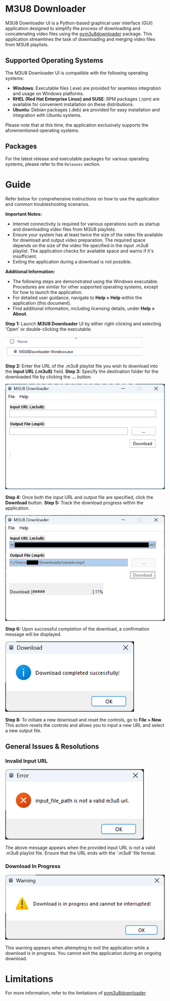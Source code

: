 # M3U8 Downloader

M3U8 Downloader UI is a Python-based graphical user interface (GUI) application designed to simplify the process of
downloading and concatenating video files using the [pym3u8downloader](https://github.com/coldsofttech/pym3u8downloader)
package.
This application streamlines the task of downloading and merging video files from M3U8 playlists.

## Supported Operating Systems

The M3U8 Downloader UI is compatible with the following operating systems:

- **Windows**: Executable files (.exe) are provided for seamless integration and usage on Windows platforms.
- **RHEL (Red Hat Enterprise Linux) and SUSE**: RPM packages (.rpm) are available for convenient installation on these
  distributions.
- **Ubuntu**: Debian packages (.deb) are provided for easy installation and integration with Ubuntu systems.

Please note that at this time, the application exclusively supports the aforementioned operating systems.

## Packages

For the latest release and executable packages for various operating systems, please refer to the `Releases` section.

# Guide

Refer below for comprehensive instructions on how to use the application and common troubleshooting scenarios.

**Important Notes:**

- Internet connectivity is required for various operations such as startup and downloading video files from M3U8
  playlists.
- Ensure your system has at least twice the size of the video file available for download and output video preparation.
  The required space depends on the size of the video file specified in the input .m3u8 playlist. The application checks
  for available space and warns if it's insufficient.
- Exiting the application during a download is not possible.

**Additional Information:**

- The following steps are demonstrated using the Windows executable. Procedures are similar for other supported
  operating systems, except for how to launch the application.
- For detailed user guidance, navigate to **Help > Help** within the application (this document).
- Find additional information, including licensing details, under **Help > About**.

**Step 1:** Launch **M3U8 Downloader** UI by either right-clicking and selecting 'Open' or double-clicking the
executable.

![img.png](doc_images/doc_image_executable.png)

**Step 2:** Enter the URL of the .m3u8 playlist file you wish to download into the **Input URL (.m3u8)** field.
**Step 3:** Specify the destination folder for the downloaded file by clicking the **...** button.

![img.png](doc_images/doc_image_app_window.png)

**Step 4:** Once both the input URL and output file are specified, click the **Download** button.
**Step 5:** Track the download progress within the application.

![img.png](doc_images/doc_image_download_progress.png)

**Step 6:** Upon successful completion of the download, a confirmation message will be displayed.

![img.png](doc_images/doc_image_download_complete.png)

**Step 8:** To initiate a new download and reset the controls, go to **File > New**. This action resets the controls and
allows you to input a new URL and select a new output file.

## General Issues & Resolutions

### Invalid Input URL

![img.png](doc_images/doc_image_invalid_url.png)

The above message appears when the provided input URL is not a valid .m3u8 playlist file. Ensure that the URL ends with
the _'.m3u8'_ file format.

### Download In Progress

![img.png](doc_images/doc_image_download_in_progress_warning.png)

This warning appears when attempting to exit the application while a download is in progress. You cannot exit the
application during an ongoing download.

# Limitations

For more information, refer to the limitations
of [pym3u8downloader](https://github.com/coldsofttech/pym3u8downloader/blob/main/README.md).
